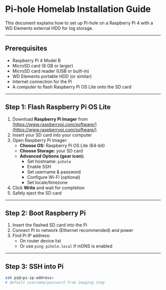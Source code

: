 # Pi-hole Homelab Installation Guide

This document explains how to set up Pi-hole on a Raspberry Pi 4 with a WD Elements external HDD for log storage.

---

## Prerequisites

- Raspberry Pi 4 Model B
- MicroSD card (8 GB or larger)
- MicroSD card reader (USB or built-in)
- WD Elements portable HDD (or similar)
- Internet connection for the Pi
- A computer to flash Raspberry Pi OS Lite onto the SD card

---

## Step 1: Flash Raspberry Pi OS Lite

1. Download **Raspberry Pi Imager** from [https://www.raspberrypi.com/software/](https://www.raspberrypi.com/software/)
2. Insert your SD card into your computer
3. Open Raspberry Pi Imager:
   - **Choose OS:** Raspberry Pi OS Lite (64-bit)
   - **Choose Storage:** your SD card
   - **Advanced Options (gear icon):**
     - Set hostname: `pihole`
     - Enable SSH
     - Set username & password
     - Configure Wi-Fi (optional)
     - Set locale/timezone
4. Click **Write** and wait for completion
5. Safely eject the SD card


---

## Step 2: Boot Raspberry Pi

1. Insert the flashed SD card into the Pi
2. Connect Pi to network (Ethernet recommended) and power
3. Find Pi IP address:
   - On router device list
   - Or use `ping pihole.local` if mDNS is enabled

---

## Step 3: SSH into Pi

```bash
ssh pi@<pi-ip-address>
# default username/password from imaging step
